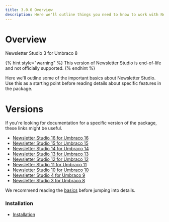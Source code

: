 ```yaml
---
title: 3.0.0 Overview 
description: Here we'll outline things you need to know to work with Newsletter Studio
---
```



# Overview

Newsletter Studio 3 for Umbraco 8

{% hint style="warning" %}
This version of Newsletter Studio is end-of-life and not officially supported.
{% endhint %}

Here we'll outline some of the important basics about Newsletter Studio. Use this as a starting point before reading details about specific features in the package.

# Versions
If you're looking for documentation for a specific version of the package, these links might be useful.

* [Newsletter Studio 16 for Umbraco 16](../package/16.0.0/)
* [Newsletter Studio 15 for Umbraco 15](../package/15.0.0/)
* [Newsletter Studio 14 for Umbraco 14](../package/14.0.0/)
* [Newsletter Studio 13 for Umbraco 13](../package/13.0.0/)
* [Newsletter Studio 12 for Umbraco 12](../package/12.1.0/)
* [Newsletter Studio 11 for Umbraco 11](../package/11.0.0/)
* [Newsletter Studio 10 for Umbraco 10](../package/10.0.0/)
* [Newsletter Studio 4 for Umbraco 9](../package/4.0.0/)
* [Newsletter Studio 3 for Umbraco 8](../package/3.0.0/)

We recommend reading the [basics](getting-started/basics.md) before jumping into details.

### Installation
* [Installation](getting-started/installation.md)

